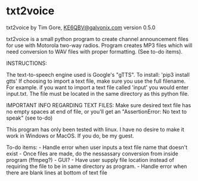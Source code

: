 # txt2voice

txt2voice by Tim Gore, KE6QBV@galvonix.com
version 0.5.0

txt2voice is a small python program to create channel announcement
files for use with Motorola two-way radios. Program creates MP3 files
which will need conversion to WAV files with proper formatting. (See
to-do items).

INSTRUCTIONS:

The text-to-speech engine used is Google's "gTTS". To install: 'pip3 install gtts'
If choosing to import a text file, make sure you use the full filename. For example. if
you want to import a text file called 'input' you would enter input.txt. The file must 
be located in the same directory as this python file.

IMPORTANT INFO REGARDING TEXT FILES: Make sure desired text file has no empty spaces 
at end of file, or you'll get an "AssertionError: No text to speak" (see to-do)

This program has only been tested with linux. I have no desire to make it work in 
Windows or MacOS. If you do, be my guest.

To-do items:
    - Handle error when user inputs a text file name that doesn't exist
    - Once files are made, do the nessassary conversion from inside program (ffmpeg?)
    - GUI?
    - Have user supply file location instead of requiring the file to be in 
      same directory as program.
    - Handle error when there are blank lines at bottom of text file
